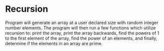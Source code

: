 # Recursion
 Program will generate an array at a user declared size with  random integer number elements. The program will then run a few functions  which utilize recursion to: print the array, print the array backwards,  find the powers of 1 to the first element of the array, find the power of an  elements, and finally, determine if the elements in an array are prime.
